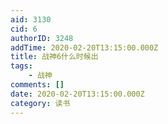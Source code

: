```yaml
---
aid: 3130
cid: 6
authorID: 3248
addTime: 2020-02-20T13:15:00.000Z
title: 战神6什么时候出
tags:
    - 战神
comments: []
date: 2020-02-20T13:15:00.000Z
category: 读书
---
```



